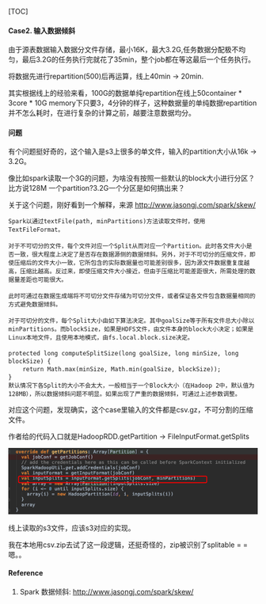 [TOC]

#### Case2. 输入数据倾斜

由于源表数据输入数据分文件存储，最小16K，最大3.2G,任务数据分配极不均匀，最后3.2G的任务执行完就花了35min，整个job都在等这最后一个任务执行。

将数据先进行repartition(500)后再运算，线上40min -> 20min.

其实根据线上的经验来看，100G的数据单纯repartition在线上50container * 3core * 10G memory下只要3，4分钟的样子，这种数据量的单纯数据repartition并不怎么耗时，在进行复杂的计算之前，越要注意数据均分。



#### 问题

有个问题挺好奇的，这个输入是s3上很多的单文件，输入的partition大小从16k -> 3.2G。

像比如spark读取一个3G的问题，为啥没有按照一些默认的block大小进行分区？比方说128M 一个partition?3.2G一个分区是如何搞出来？

关于这个问题，刚好看到一个解释，来源 <http://www.jasongj.com/spark/skew/>

```
Spark以通过textFile(path, minPartitions)方法读取文件时，使用TextFileFormat。

对于不可切分的文件，每个文件对应一个Split从而对应一个Partition。此时各文件大小是否一致，很大程度上决定了是否存在数据源侧的数据倾斜。另外，对于不可切分的压缩文件，即使压缩后的文件大小一致，它所包含的实际数据量也可能差别很多，因为源文件数据重复度越高，压缩比越高。反过来，即使压缩文件大小接近，但由于压缩比可能差距很大，所需处理的数据量差距也可能很大。

此时可通过在数据生成端将不可切分文件存储为可切分文件，或者保证各文件包含数据量相同的方式避免数据倾斜。

对于可切分的文件，每个Split大小由如下算法决定。其中goalSize等于所有文件总大小除以minPartitions。而blockSize，如果是HDFS文件，由文件本身的block大小决定；如果是Linux本地文件，且使用本地模式，由fs.local.block.size决定。

protected long computeSplitSize(long goalSize, long minSize, long blockSize) {
    return Math.max(minSize, Math.min(goalSize, blockSize));
}
默认情况下各Split的大小不会太大，一般相当于一个Block大小（在Hadoop 2中，默认值为128MB），所以数据倾斜问题不明显。如果出现了严重的数据倾斜，可通过上述参数调整。
```

对应这个问题，发现确实，这个case里输入的文件都是csv.gz，不可分割的压缩文件。

作者给的代码入口就是HadoopRDD.getPartition -> FileInputFormat.getSplits

![image-20191027212551556](https://raw.githubusercontent.com/fuqiliang/review/master/big-data/spark/Spark任务优化/pic/case2_1.png)

线上读取的s3文件，应该s3对应的实现。

我在本地用csv.zip去试了这一段逻辑，还挺奇怪的，zip被识别了splitable = =  嗯。。

#### Reference

1. Spark 数据倾斜: <http://www.jasongj.com/spark/skew/>



